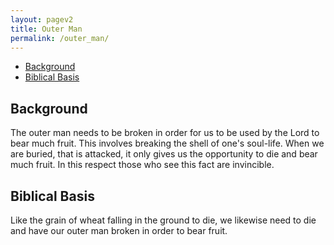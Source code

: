 ```yaml
---
layout: pagev2
title: Outer Man
permalink: /outer_man/
---
```

- [Background](#background)
- [Biblical Basis](#biblical-basis)

## Background

The outer man needs to be broken in order for us to be used by the Lord to bear much fruit. This involves breaking the shell of one's soul-life. When we are buried, that is attacked, it only gives us the opportunity to die and bear much fruit. In this respect those who see this fact are invincible. 

## Biblical Basis

Like the grain of wheat falling in the ground to die, we likewise need to die and have our outer man broken in order to bear fruit.
